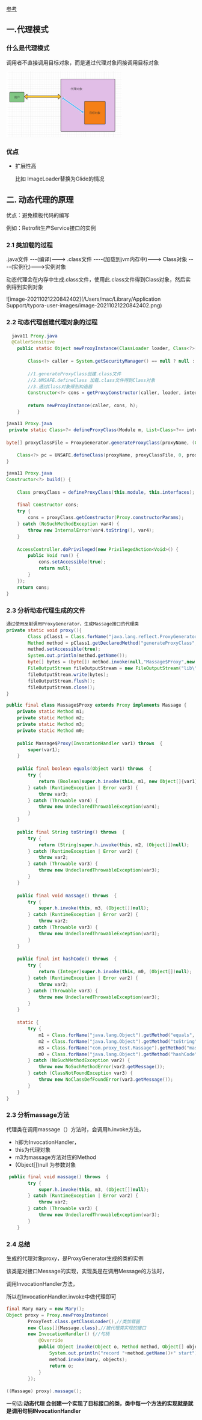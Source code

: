 [参考](https://segmentfault.com/a/1190000040407024#:~:text=%E4%BB%A3%E7%90%86(Proxy)%E6%A8%A1%E5%BC%8F%E6%98%AF%E4%B8%80,%E6%96%B9%E5%BC%8F%E6%9D%A5%E6%89%A9%E5%B1%95%E8%AF%A5%E6%96%B9%E6%B3%95%E3%80%82)

##  一.代理模式

### 什么是代理模式

调用者不直接调用目标对象，而是通过代理对象间接调用目标对象

<img src="自己的笔记 一.代理模式.assets/image-20221014150140473.png" alt="image-20221014150140473" style="zoom:30%;" />

### 优点

+ 扩展性高

  比如 ImageLoader替换为Glide的情况

## 二. 动态代理的原理

优点：避免模板代码的编写

例如：Retrofit生产Service接口的实例

### 2.1 类加载的过程

.java文件 ---(编译)---> .class文件  ----(加载到jvm内存中)---> Class对象 ----(实例化)--->实例对象

动态代理会在内存中生成.class文件，使用此.class文件得到Class对象，然后实例得到实例对象

![image-20211021220842402](/Users/mac/Library/Application Support/typora-user-images/image-20211021220842402.png)

### 2.2 动态代理创建代理对象的过程

```java
  java11 Proxy.java
  @CallerSensitive
    public static Object newProxyInstance(ClassLoader loader, Class<?>[] interfaces, InvocationHandler h) {
       
        Class<?> caller = System.getSecurityManager() == null ? null : Reflection.getCallerClass();
    
        //1.generateProxyClass创建.class文件
        //2.UNSAFE.defineClass 加载.class文件得到Class对象
        //3.通过Class对象得到构造器
        Constructor<?> cons = getProxyConstructor(caller, loader, interfaces);
    
        return newProxyInstance(caller, cons, h);
    }
```





```java 
java11 Proxy.java
 private static Class<?> defineProxyClass(Module m, List<Class<?>> interfaces) {

byte[] proxyClassFile = ProxyGenerator.generateProxyClass(proxyName, (Class[])interfaces.toArray(Proxy.EMPTY_CLASS_ARRAY), accessFlags);//内存中生成的.class文件

    Class<?> pc = UNSAFE.defineClass(proxyName, proxyClassFile, 0, proxyClassFile.length,      loader, (ProtectionDomain)null);//将.class文件生成想对应的Class对象
}
```



```java
java11 Proxy.java
Constructor<?> build() {
  
    Class proxyClass = defineProxyClass(this.module, this.interfaces);

    final Constructor cons;
    try {
        cons = proxyClass.getConstructor(Proxy.constructorParams);
    } catch (NoSuchMethodException var4) {
        throw new InternalError(var4.toString(), var4);
    }

    AccessController.doPrivileged(new PrivilegedAction<Void>() {
        public Void run() {
            cons.setAccessible(true);
            return null;
        }
    });
    return cons;
}
```

### 2.3 分析动态代理生成的文件

```java
通过使用反射调用ProxyGenerator，生成Massage接口的代理类
private static void proxy(){
        Class pClass1 = Class.forName("java.lang.reflect.ProxyGenerator");
        Method method = pClass1.getDeclaredMethod("generateProxyClass",String.class,Class[].class);
        method.setAccessible(true);
        System.out.println(method.getName());
        byte[] bytes = (byte[]) method.invoke(null,"Massage$Proxy",new Class[]{Massage.class});
        FileOutputStream fileOutputStream = new FileOutputStream("lib\""+"Massage$Proxy"+".class");
        fileOutputStream.write(bytes);
        fileOutputStream.flush();
        fileOutputStream.close();
}        
```

```java
public final class Massage$Proxy extends Proxy implements Massage {
    private static Method m1;
    private static Method m2;
    private static Method m3;
    private static Method m0;

    public Massage$Proxy(InvocationHandler var1) throws  {
        super(var1);
    }

    public final boolean equals(Object var1) throws  {
        try {
            return (Boolean)super.h.invoke(this, m1, new Object[]{var1});
        } catch (RuntimeException | Error var3) {
            throw var3;
        } catch (Throwable var4) {
            throw new UndeclaredThrowableException(var4);
        }
    }

    public final String toString() throws  {
        try {
            return (String)super.h.invoke(this, m2, (Object[])null);
        } catch (RuntimeException | Error var2) {
            throw var2;
        } catch (Throwable var3) {
            throw new UndeclaredThrowableException(var3);
        }
    }

    public final void massage() throws  {
        try {
            super.h.invoke(this, m3, (Object[])null);
        } catch (RuntimeException | Error var2) {
            throw var2;
        } catch (Throwable var3) {
            throw new UndeclaredThrowableException(var3);
        }
    }

    public final int hashCode() throws  {
        try {
            return (Integer)super.h.invoke(this, m0, (Object[])null);
        } catch (RuntimeException | Error var2) {
            throw var2;
        } catch (Throwable var3) {
            throw new UndeclaredThrowableException(var3);
        }
    }

    static {
        try {
            m1 = Class.forName("java.lang.Object").getMethod("equals", Class.forName("java.lang.Object"));
            m2 = Class.forName("java.lang.Object").getMethod("toString");
            m3 = Class.forName("com.proxy_test.Massage").getMethod("massage");
            m0 = Class.forName("java.lang.Object").getMethod("hashCode");
        } catch (NoSuchMethodException var2) {
            throw new NoSuchMethodError(var2.getMessage());
        } catch (ClassNotFoundException var3) {
            throw new NoClassDefFoundError(var3.getMessage());
        }
    }
}
```



### 2.3 分析massage方法

代理类在调用massage（）方法时，会调用h.invoke方法，

+ h即为InvocationHandler，
+ this为代理对象
+ m3为massage方法对应的Method
+  (Object[])null 为参数对象

```java
 public final void massage() throws  {
        try {
            super.h.invoke(this, m3, (Object[])null);
        } catch (RuntimeException | Error var2) {
            throw var2;
        } catch (Throwable var3) {
            throw new UndeclaredThrowableException(var3);
        }
    }


```

### 2.4 总结

生成的代理对象proxy，是ProxyGenerator生成的类的实例

该类是对接口Message的实现，实现类是在调用Message的方法时，

调用InvocationHandler方法，

所以在InvocationHandler.invoke中做代理即可

```java
final Mary mary = new Mary();
Object proxy = Proxy.newProxyInstance(
        ProxyTest.class.getClassLoader(),//类加载器
        new Class[]{Massage.class},//被代理类实现的接口
        new InvocationHandler() {//句柄
            @Override
            public Object invoke(Object o, Method method, Object[] objects) throws Throwable {
                System.out.println("record "+method.getName()+" start");
                method.invoke(mary, objects);
                return o;
            }
        });

((Massage) proxy).massage();
```

一句话:**动态代理 会创建一个实现了目标接口的类，类中每一个方法的实现就是就是调用句柄INvocationHandler**
